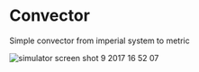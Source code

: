 # Convector
Simplе convector from imperial system to metric

![simulator screen shot 9 2017 16 52 07](https://user-images.githubusercontent.com/8937802/30243855-330e1ea6-9580-11e7-8233-1d6b74e5943b.png)

